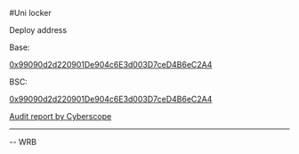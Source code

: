#Uni locker 

Deploy address

Base: 

[0x99090d2d220901De904c6E3d003D7ceD4B6eC2A4](https://basescan.org/address/0x99090d2d220901De904c6E3d003D7ceD4B6eC2A4#code)

BSC:

[0x99090d2d220901De904c6E3d003D7ceD4B6eC2A4](https://bscscan.com/address/0x99090d2d220901De904c6E3d003D7ceD4B6eC2A4#code)

[Audit report by Cyberscope](https://github.com/cyberscope-io/audits/blob/main/11-rocket/locker.pdf)


----------
-- WRB
